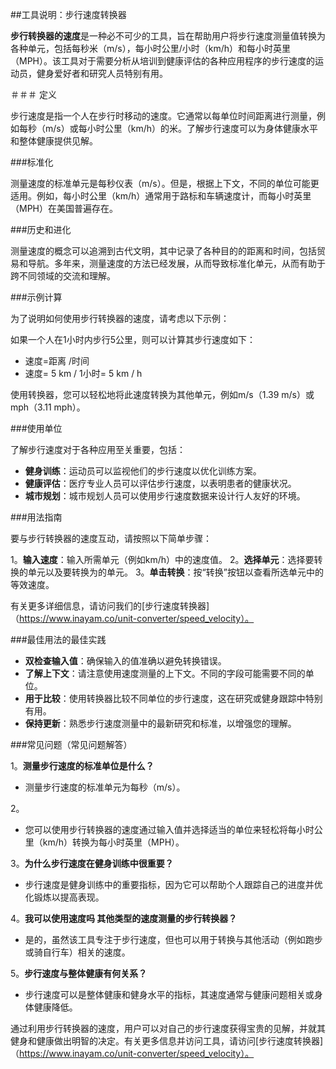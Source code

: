 ##工具说明：步行速度转换器

**步行转换器的速度**是一种必不可少的工具，旨在帮助用户将步行速度测量值转换为各种单元，包括每秒米（m/s），每小时公里/小时（km/h）和每小时英里（MPH）。该工具对于需要分析从培训到健康评估的各种应用程序的步行速度的运动员，健身爱好者和研究人员特别有用。

＃＃＃ 定义

步行速度是指一个人在步行时移动的速度。它通常以每单位时间距离进行测量，例如每秒（m/s）或每小时公里（km/h）的米。了解步行速度可以为身体健康水平和整体健康提供见解。

###标准化

测量速度的标准单元是每秒仪表（m/s）。但是，根据上下文，不同的单位可能更适用。例如，每小时公里（km/h）通常用于路标和车辆速度计，而每小时英里（MPH）在美国普遍存在。

###历史和进化

测量速度的概念可以追溯到古代文明，其中记录了各种目的的距离和时间，包括贸易和导航。多年来，测量速度的方法已经发展，从而导致标准化单元，从而有助于跨不同领域的交流和理解。

###示例计算

为了说明如何使用步行转换器的速度，请考虑以下示例：

如果一个人在1小时内步行5公里，则可以计算其步行速度如下：

- 速度=距离 /时间
- 速度= 5 km / 1小时= 5 km / h

使用转换器，您可以轻松地将此速度转换为其他单元，例如m/s（1.39 m/s）或mph（3.11 mph）。

###使用单位

了解步行速度对于各种应用至关重要，包括：

-  **健身训练**：运动员可以监视他们的步行速度以优化训练方案。
-  **健康评估**：医疗专业人员可以评估步行速度，以表明患者的健康状况。
-  **城市规划**：城市规划人员可以使用步行速度数据来设计行人友好的环境。

###用法指南

要与步行转换器的速度互动，请按照以下简单步骤：

1。**输入速度**：输入所需单元（例如km/h）中的速度值。
2。**选择单元**：选择要转换的单元以及要转换为的单元。
3。**单击转换**：按“转换”按钮以查看所选单元中的等效速度。

有关更多详细信息，请访问我们的[步行速度转换器]（https://www.inayam.co/unit-converter/speed_velocity）。

###最佳用法的最佳实践

-  **双检查输入值**：确保输入的值准确以避免转换错误。
-  **了解上下文**：请注意使用速度测量的上下文。不同的字段可能需要不同的单位。
-  **用于比较**：使用转换器比较不同单位的步行速度，这在研究或健身跟踪中特别有用。
-  **保持更新**：熟悉步行速度测量中的最新研究和标准，以增强您的理解。

###常见问题（常见问题解答）

1。**测量步行速度的标准单位是什么？**
- 测量步行速度的标准单元为每秒（m/s）。

2。
- 您可以使用步行转换器的速度通过输入值并选择适当的单位来轻松将每小时公里（km/h）转换为每小时英里（MPH）。

3。**为什么步行速度在健身训练中很重要？**
- 步行速度是健身训练中的重要指标，因为它可以帮助个人跟踪自己的进度并优化锻炼以提高表现。

4。**我可以使用速度吗 其他类型的速度测量的步行转换器？**
- 是的，虽然该工具专注于步行速度，但也可以用于转换与其他活动（例如跑步或骑自行车）相关的速度。

5。**步行速度与整体健康有何关系？**
- 步行速度可以是整体健康和健身水平的指标，其速度通常与健康问题相关或身体健康降低。

通过利用步行转换器的速度，用户可以对自己的步行速度获得宝贵的见解，并就其健身和健康做出明智的决定。有关更多信息并访问工具，请访问[步行速度转换器]（https://www.inayam.co/unit-converter/speed_velocity）。